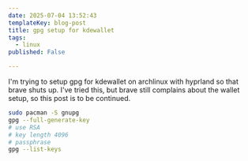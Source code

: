 ```yaml
---
date: 2025-07-04 13:52:43
templateKey: blog-post
title: gpg setup for kdewallet
tags:
  - linux
published: False

---
```


I'm trying to setup gpg for kdewallet on archlinux with hyprland so that brave
shuts up.  I've tried this, but brave still complains about the wallet setup,
so this post is to be continued.

``` bash
sudo pacman -S gnupg
gpg --full-generate-key
# use RSA
# key length 4096
# passphrase
gpg --list-keys
```
